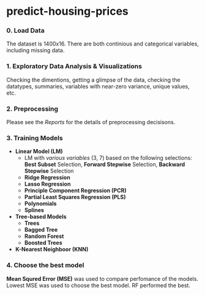 # predict-housing-prices

### 0. Load Data
The dataset is 1400x16. There are both continious and categorical variables, including missing data.
### 1. Exploratory Data Analysis & Visualizations
Checking the dimentions, getting a glimpse of the data, checking the datatypes, summaries, variables with near-zero variance, unique values, etc.
### 2. Preprocessing
Please see the *Reports* for the details of preprocessing decisisons.
### 3. Training Models 
* **Linear Model (LM)** 
  * LM with *various variables* (3, 7) based on the following selections:   
    **Best Subset** Selection, **Forward Stepwise** Selection, **Backward Stepwise** Selection
  * **Ridge Regression**
  * **Lasso Regression**
  * **Principle Component Regression (PCR)**
  * **Partial Least Squares Regression (PLS)**
  * **Polynomials**
  * **Splines**
* **Tree-based Models**
  * **Trees**
  * **Bagged Tree**
  * **Random Forest**
  * **Boosted Trees**
* **K-Nearest Neighboor (KNN)**

### 4. Choose the best model

**Mean Squred Error (MSE)** was used to compare perfomance of the models.   
Lowest MSE was used to choose the best model. RF performed the best.

